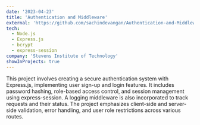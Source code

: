 ```yaml
---
date: '2023-04-23'
title: 'Authentication and Middleware'
external: 'https://github.com/sachindevangan/Authentication-and-Middleware'
tech:
  - Node.js
  - Express.js
  - bcrypt
  - express-session
company: 'Stevens Institute of Technology'
showInProjects: true
---
```


This project involves creating a secure authentication system with Express.js, implementing user sign-up and login features. It includes password hashing, role-based access control, and session management using express-session. A logging middleware is also incorporated to track requests and their status. The project emphasizes client-side and server-side validation, error handling, and user role restrictions across various routes.
